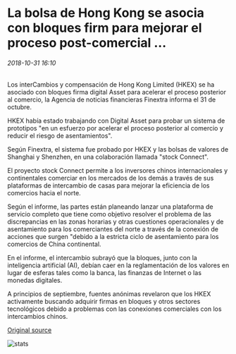 # La bolsa de Hong Kong se asocia con bloques firm para mejorar el proceso post-comercial ...

###### 2018-10-31 16:10

Los interCambios y compensación de Hong Kong Limited (HKEX) se ha asociado con bloques firma digital Asset para acelerar el proceso posterior al comercio, la Agencia de noticias financieras Finextra informa el 31 de octubre.

HKEX había estado trabajando con Digital Asset para probar un sistema de prototipos "en un esfuerzo por acelerar el proceso posterior al comercio y reducir el riesgo de asentamientos".

Según Finextra, el sistema fue probado por HKEX y las bolsas de valores de Shanghai y Shenzhen, en una colaboración llamada "stock Connect".

El proyecto stock Connect permite a los inversores chinos internacionales y continentales comerciar en los mercados de los demás a través de sus plataformas de intercambio de casas para mejorar la eficiencia de los comercios hacia el norte.

Según el informe, las partes están planeando lanzar una plataforma de servicio completo que tiene como objetivo resolver el problema de las discrepancias en las zonas horarias y otras cuestiones operacionales y de asentamiento para los comerciantes del norte a través de la conexión de acciones que surgen "debido a la estricta ciclo de asentamiento para los comercios de China continental.

En el informe, el intercambio subrayó que la bloques, junto con la inteligencia artificial (AI), debían caer en la reglamentación de los valores en lugar de esferas tales como la banca, las finanzas de Internet o las monedas digitales.

A principios de septiembre, fuentes anónimas revelaron que los HKEX activamente buscando adquirir firmas en bloques y otros sectores tecnológicos debido a problemas con las conexiones comerciales con los intercambios chinos.

[Original source](https://cointelegraph.com/news/hong-kong-stock-exchange-partners-with-blockchain-firm-to-improve-post-trade-process)

![stats](https://c.statcounter.com/11760860/0/a89fa40b/1/ "stats")